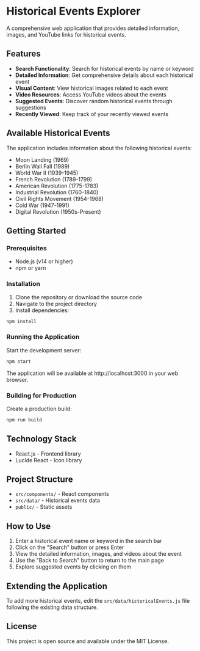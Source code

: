 # Historical Events Explorer

A comprehensive web application that provides detailed information, images, and YouTube links for historical events.

## Features

- **Search Functionality**: Search for historical events by name or keyword
- **Detailed Information**: Get comprehensive details about each historical event
- **Visual Content**: View historical images related to each event
- **Video Resources**: Access YouTube videos about the events
- **Suggested Events**: Discover random historical events through suggestions
- **Recently Viewed**: Keep track of your recently viewed events

## Available Historical Events

The application includes information about the following historical events:

- Moon Landing (1969)
- Berlin Wall Fall (1989)
- World War II (1939-1945)
- French Revolution (1789-1799)
- American Revolution (1775-1783)
- Industrial Revolution (1760-1840)
- Civil Rights Movement (1954-1968)
- Cold War (1947-1991)
- Digital Revolution (1950s-Present)

## Getting Started

### Prerequisites

- Node.js (v14 or higher)
- npm or yarn

### Installation

1. Clone the repository or download the source code
2. Navigate to the project directory
3. Install dependencies:

```bash
npm install
```

### Running the Application

Start the development server:

```bash
npm start
```

The application will be available at http://localhost:3000 in your web browser.

### Building for Production

Create a production build:

```bash
npm run build
```

## Technology Stack

- React.js - Frontend library
- Lucide React - Icon library

## Project Structure

- `src/components/` - React components
- `src/data/` - Historical events data
- `public/` - Static assets

## How to Use

1. Enter a historical event name or keyword in the search bar
2. Click on the "Search" button or press Enter
3. View the detailed information, images, and videos about the event
4. Use the "Back to Search" button to return to the main page
5. Explore suggested events by clicking on them

## Extending the Application

To add more historical events, edit the `src/data/historicalEvents.js` file following the existing data structure.

## License

This project is open source and available under the MIT License.
